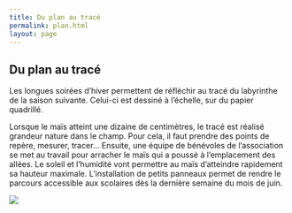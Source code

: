 ```yaml
---
title: Du plan au tracé
permalink: plan.html
layout: page
---
```

## Du plan au tracé

 Les longues soirées d’hiver permettent de réfléchir au tracé du labyrinthe de la saison suivante. Celui-ci est dessiné à l’échelle, sur du papier quadrillé.
 
Lorsque le maïs atteint une dizaine de centimètres, le tracé est réalisé grandeur nature dans le champ. Pour cela, il faut prendre des points de repère, mesurer, tracer... Ensuite, une équipe de bénévoles de l’association se met au travail pour arracher le maïs qui a poussé à l’emplacement des allées.
Le soleil et l’humidité vont permettre au maïs d’atteindre rapidement sa hauteur maximale. L’installation de petits panneaux permet de rendre le parcours accessible aux scolaires dès la dernière semaine du mois de juin.

<img src="{{ site.baseurl }}public/img/oie.jpg"></img>
